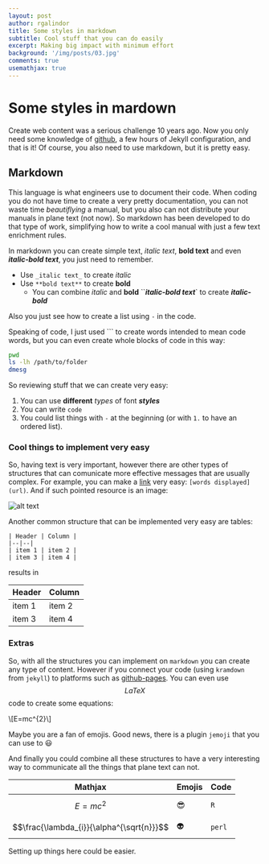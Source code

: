 ```yaml
---
layout: post
author: rgalindor
title: Some styles in markdown
subtitle: Cool stuff that you can do easily
excerpt: Making big impact with minimum effort
background: '/img/posts/03.jpg'
comments: true
usemathjax: true
---
```


# Some styles in mardown

Create web content was a serious challenge 10 years ago. Now you only need some knowledge of [github](https://github.com), a few hours of Jekyll configuration, and that is it! Of course, you also need to use markdown, but it is pretty easy.

## Markdown

This language is what engineers use to document their code. When coding you do not have time to create a very pretty documentation, you can not waste time _beautiflying_ a manual, but you also can not distribute your manuals in plane text (not now). So markdown has been developed to do that type of work, simplifying how to write a cool manual with just a few text enrichment rules.

In markdown you can create simple text, _italic text_, **bold text** and even ***italic-bold text***, you just need to remember.

 - Use `_italic text_` to create _italic_
 - Use `**bold text**` to create **bold**
    - You can combine _italic_ and **bold** ``**_italic-bold text_**` to create ***italic-bold*** 

Also you just see how to create a list using `-` in the code. 

Speaking of code, I just used `\`` to create words intended to mean code words, but you can even create whole blocks of code in this way:

```bash
pwd
ls -lh /path/to/folder
dmesg
```

So reviewing stuff that we can create very easy:

 1. You can use **different** _types_ of font **_styles_**
 2. You can write `code`
 3. You could list things with `-` at the beginning (or with `1.` to  have an ordered list).

### Cool things to implement very easy 

So, having text is very important, however there are other types of structures that can comunicate more effective messages that are usually complex. For example, you can make a [link](https://github.com/rgalindor) very easy: `[words displayed](url)`. And if such pointed resource is an image:

![alt text](https://rgalindor.github.io/img/posts/01.jpg)

Another common structure that can be implemented very easy are tables:

```
| Header | Column |
|--|--|
| item 1 | item 2 |
| item 3 | item 4 |
```

results in

| Header | Column |
|--|--|
| item 1 | item 2 |
| item 3 | item 4 |

### Extras

So, with all the structures you can implement on `markdown` you can create any type of content. However if you connect your code (using `kramdown` from `jekyll`) to platforms such as [github-pages](https://pages.github.com). You can even use $$LaTeX$$ code to create some equations:

\\[E=mc^{2}\\]

Maybe you are a fan of emojis. Good news, there is a plugin `jemoji` that you can use to :smiley:

And finally you could combine all these structures to have a very interesting way to communicate all the things that plane text can not.


| Mathjax | Emojis | Code |
|--|--|--|
| $$E=mc^{2}$$ | :sunglasses: | `R` |
| $$\frac{\lambda_{i}}{\alpha^{\sqrt{n}}}$$ | :alien: | `perl` |


Setting up things here could be easier.

